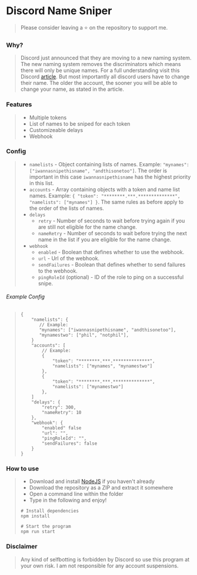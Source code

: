 # Discord Name Sniper

> Please consider leaving a ⭐ on the repository to support me.

### Why?

> Discord just announced that they are moving to a new naming system. The new naming system removes the discriminators which means there will only be unique names. For a full understanding visit this Discord [article](https://support.discord.com/hc/en-us/articles/12620128861463-New-Usernames-Display-Names). But most importantly all discord users have to change their name. The older the account, the sooner you will be able to change your name, as stated in the article.

### Features

> - Multiple tokens
> - List of names to be sniped for each token
> - Customizeable delays
> - Webhook

### Config

> - `namelists` - Object containing lists of names. Example: `"mynames": ["iwannasnipethisname", "andthisonetoo"]`. The order is important in this case `iwannasnipethisname` has the highest priority in this list.
> - `accounts` - Array containing objects with a token and name list names. Example: `{ "token": "********.***.**************", "namelists": ["mynames"] }`. The same rules as before apply to the order of the lists of names.
> - `delays`
>   - `retry` - Number of seconds to wait before trying again if you are still not eligible for the name change.
>   - `nameRetry` - Number of seconds to wait before trying the next name in the list if you are eligible for the name change.
> - `webhook`
>   - `enabled` - Boolean that defines whether to use the webhook.
>   - `url` - Url of the webhook.
>   - `sendFailures` - Boolean that defines whether to send failures to the webhook.
>   - `pingRoleId` (optional) - ID of the role to ping on a successful snipe.

###### Example Config

> ```
> {
>     "namelists": {
>        // Example:
>        "mynames": ["iwannasnipethisname", "andthisonetoo"],
>        "mynamestwo": ["phil", "notphil"],
>     }
>     "accounts": [
>         // Example:
>         {
>             "token": "********.***.**************",
>             "namelists": ["mynames", "mynamestwo"]
>         },
>         {
>             "token": "********.***.**************",
>             "namelists": ["mynamestwo"]
>         },
>     ]
>     "delays": {
>         "retry": 300,
>         "nameRetry": 10
>     },
>     "webhook": {
>         "enabled" false
>         "url": "",
>         "pingRoleId": "",
>         "sendFailures": false
>     }
> }
> ```

### How to use

> - Download and install [NodeJS](https://nodejs.org/en/download) if you haven't already
> - Download the repository as a ZIP and extract it somewhere
> - Open a command line within the folder
> - Type in the following and enjoy!
>
> ```
> # Install dependencies
> npm install
>
> # Start the program
> npm run start
> ```

### Disclaimer

> Any kind of selfbotting is forbidden by Discord so use this program at your own risk. I am not responsible for any account suspensions.
